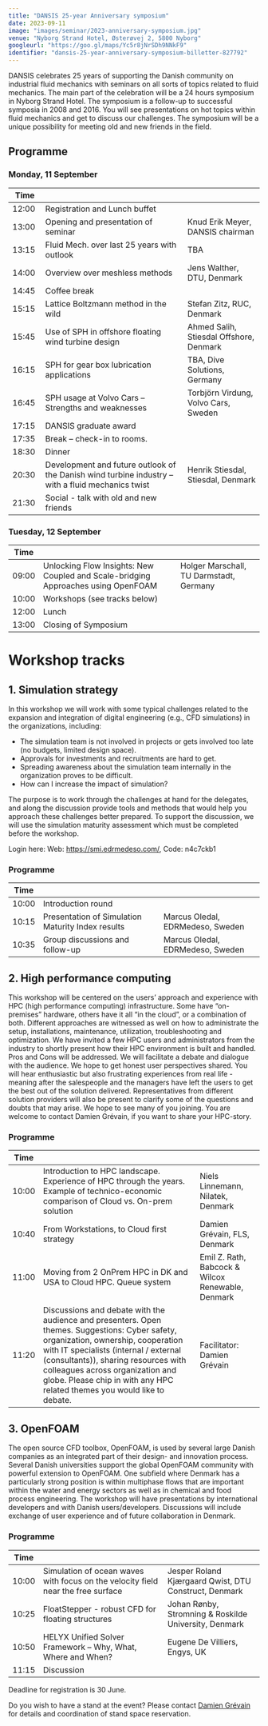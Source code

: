 ```yaml
---
title: "DANSIS 25-year Anniversary symposium"
date: 2023-09-11
image: "images/seminar/2023-anniversary-symposium.jpg"
venue: "Nyborg Strand Hotel, Østerøvej 2, 5800 Nyborg"
googleurl: "https://goo.gl/maps/Yc5r8jNrSDh9NNkF9"
identifier: "dansis-25-year-anniversary-symposium-billetter-827792"
---
```


DANSIS celebrates 25 years of supporting the Danish community on industrial fluid mechanics with seminars on all sorts of topics related to fluid mechanics. The main part of the celebration will be a 24 hours symposium in Nyborg Strand Hotel. The symposium is a follow-up to successful symposia in 2008 and 2016. You will see presentations on hot topics within fluid mechanics and get to discuss our challenges. The symposium will be a unique possibility for meeting old and new friends in the field.

## Programme

### Monday, 11 September

| Time  |             |             |
| ----- | ----------- | ----------- |
| 12:00 | Registration and Lunch buffet |             |
| 13:00 | Opening and presentation of seminar | Knud Erik Meyer, DANSIS chairman |
| 13:15 | Fluid Mech. over last 25 years with outlook | TBA |
| 14:00 | Overview over meshless methods | Jens Walther, DTU, Denmark |
| 14:45 | Coffee break | |
| 15:15 | Lattice Boltzmann method in the wild | Stefan Zitz, RUC, Denmark |
| 15:45 | Use of SPH in offshore floating wind turbine design | Ahmed Salih, Stiesdal Offshore, Denmark |
| 16:15 | SPH for gear box lubrication applications | TBA, Dive Solutions, Germany |
| 16:45 | SPH usage at Volvo Cars – Strengths and weaknesses | Torbjörn Virdung, Volvo Cars, Sweden |
| 17:15 | DANSIS graduate award | |
| 17:35 | Break – check-in to rooms. | |
| 18:30 | Dinner | |
| 20:30 | Development and future outlook of the Danish wind turbine industry – with a fluid mechanics twist | Henrik Stiesdal, Stiesdal, Denmark |
| 21:30 | Social - talk with old and new friends | |

### Tuesday, 12 September

| Time  |             |             |
| ----- | ----------- | ----------- |
| 09:00 | Unlocking Flow Insights: New Coupled and Scale-bridging Approaches using OpenFOAM | Holger Marschall, TU Darmstadt, Germany |
| 10:00 | Workshops (see tracks below) | |
| 12:00 | Lunch | |
| 13:00 | Closing of Symposium | |

# Workshop tracks

## 1. Simulation strategy
In this workshop we will work with some typical challenges related to the expansion and integration of digital engineering (e.g., CFD simulations) in the organizations, including:
- The simulation team is not involved in projects or gets involved too late (no budgets, limited design space).
- Approvals for investments and recruitments are hard to get.
- Spreading awareness about the simulation team internally in the organization proves to be difficult.
- How can I increase the impact of simulation?

The purpose is to work through the challenges at hand for the delegates, and along the discussion provide tools and methods that would help you approach these challenges better prepared.
To support the discussion, we will use the simulation maturity assessment which must be completed before the workshop.

Login here: Web: https://smi.edrmedeso.com/, Code: n4c7ckb1

### Programme

| Time  |             |             |
| ----- | ----------- | ----------- |
| 10:00 | Introduction round | |
| 10:15 | Presentation of Simulation Maturity Index results | Marcus Oledal, EDRMedeso, Sweden |
| 10:35 | Group discussions and follow-up | Marcus Oledal, EDRMedeso, Sweden |

## 2. High performance computing
This workshop will be centered on the users’ approach and experience with HPC (high performance computing) infrastructure. Some have “on-premises” hardware, others have it all “in the cloud”, or a combination of both. Different approaches are witnessed as well on how to administrate the setup, installations, maintenance, utilization, troubleshooting and optimization. We have invited a few HPC users and administrators from the industry to shortly present how their HPC environment is built and handled. Pros and Cons will be addressed. We will facilitate a debate and dialogue with the audience. We hope to get honest user perspectives shared. You will hear enthusiastic but also frustrating experiences from real life - meaning after the salespeople and the managers have left the users to get the best out of the solution delivered. Representatives from different solution providers will also be present to clarify some of the questions and doubts that may arise. We hope to see many of you joining. You are welcome to contact Damien Grévain, if you want to share your HPC-story.

### Programme

| Time  |             |             |
| ----- | ----------- | ----------- |
| 10:00 | Introduction to HPC landscape. Experience of HPC through the years. Example of technico-economic comparison of Cloud vs. On-prem solution | Niels Linnemann, Nilatek, Denmark |
| 10:40 | From Workstations, to Cloud first strategy | Damien Grévain, FLS, Denmark |
| 11:00 | Moving from 2 OnPrem HPC in DK and USA to Cloud HPC. Queue system | Emil Z. Rath, Babcock & Wilcox Renewable, Denmark |
| 11:20 | Discussions and debate with the audience and presenters. Open themes. Suggestions: Cyber safety, organization, ownership, cooperation with IT specialists (internal / external (consultants)), sharing resources with colleagues across organization and globe. Please chip in with any HPC related themes you would like to debate.| Facilitator: Damien Grévain |

## 3. OpenFOAM
The open source CFD toolbox, OpenFOAM, is used by several large Danish companies as an integrated part of their design- and innovation process. Several Danish universities support the global OpenFOAM community with powerful extension to OpenFOAM. One subfield where Denmark has a particularly strong position is within multiphase flows that are important within the water and energy sectors as well as in chemical and food process engineering. The workshop will have presentations by international developers and with Danish users/developers. Discussions will include exchange of user experience and of future collaboration in Denmark.

### Programme

| Time  |             |             |
| ----- | ----------- | ----------- |
| 10:00 | Simulation of ocean waves with focus on the velocity field near the free surface | Jesper Roland Kjærgaard Qwist, DTU Construct, Denmark |
| 10:25 | FloatStepper - robust CFD for floating structures | Johan Rønby, Stromning & Roskilde University, Denmark |
| 10:50 | HELYX Unified Solver Framework – Why, What, Where and When? | Eugene De Villiers, Engys, UK |
| 11:15 | Discussion | |

Deadline for registration is 30 June.

Do you wish to have a stand at the event? 
Please contact [Damien Grévain](dagrevain@gmail.com) for details and coordination of stand space reservation.